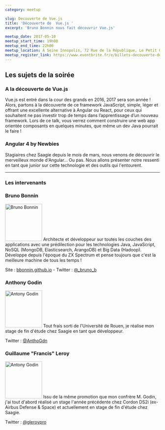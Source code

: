 ```yaml
---
category: meetup

slug: Decouverte de Vue.js
title: 'Découverte de  Vue.js '
excerpt: 'Bruno Bonnin nous fait découvrir Vue.js'

meetup_date: 2017-05-10
meetup_start_time: 19h00
meetup_end_time: 22h00
meetup_location: À Seine Innopolis, 72 Rue de la République, Le Petit Quevilly
meetup_register_link: https://www.eventbrite.fr/e/billets-decouverte-de-vuejs-34251257433
---
```


## Les sujets de la soirée

### A la découverte de Vue.js

Vue.js est entré dans la cour des grands en 2016, 2017 sera son année !
Alors, partons à la découverte de ce framework JavaScript, simple, léger et offrant une excellente alternative à Angular ou React, pour ceux qui souhaitent ne pas investir trop de temps dans l’apprentissage d’un nouveau framework.
Lors de ce talk, vous verrez comment construire une web app orientée composants en quelques minutes, que même un dev Java pourrait le faire !

### Angular 4 by Newbies

Stagiaires chez Saagie depuis le mois de mars, nous venons de découvrir le merveilleux monde d'Angular... Ou pas.
Nous allons présenter notre ressenti en tant que junior sur cette technologie et des outils qui l'entourent.

---

### Les intervenants

### Bruno Bonnin

<img src="/images/meetups/speakers/bruno_bonnin.png" alt="Bruno Bonnin" width="120" class="alignleft" />
Architecte et développeur sur toutes les couches des applications avec une prédilection pour les technologies Java, JavaScript, NoSQL (MongoDB, Elasticsearch, ArangoDB) et Big Data (Hadoop). 
Développe depuis l'époque du ZX Spectrum et pense toujours que c'est la meilleure machine de tous les temps !

Site : [bbonnin.github.io](https://bbonnin.github.io/) - Twitter : [@\_bruno_b](https://twitter.com/_bruno_b_)

### Anthony Godin

<img src="/images/meetups/speakers/agodin.png" alt="Antony Godin" width="120" class="alignleft" />
Tout frais sorti de l'Université de Rouen, je réalise mon stage de fin d'étude chez Saagie en tant que développeur.

Twitter : [@AnthoGdn ](https://twitter.com/anthogdn)

### Guillaume "Francis" Leroy

<img src="/images/meetups/speakers/gleroy.jpg" alt="Antony Godin" width="120" class="alignleft" />
Issu de la même promotion que mon confrère M. Godin, j'ai tout d'abord réalisé un stage l'année précédente chez Cordon DS2i (ex-Airbus Defense & Space) et actuellement en stage de fin d'étude chez Saagie.

Twitter : [@gleroypro](https://twitter.com/gleroypro)
